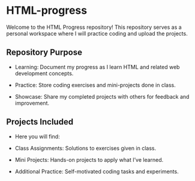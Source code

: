 # HTML-progress
Welcome to the HTML Progress repository! This repository serves as a personal workspace where I will practice coding and upload the projects.

## Repository Purpose

- Learning: Document my progress as I learn HTML and related web development concepts.

- Practice: Store coding exercises and mini-projects done in class.

- Showcase: Share my completed projects with others for feedback and improvement.

## Projects Included

- Here you will find:

- Class Assignments: Solutions to exercises given in class.

- Mini Projects: Hands-on projects to apply what I’ve learned.

- Additional Practice: Self-motivated coding tasks and experiments.
